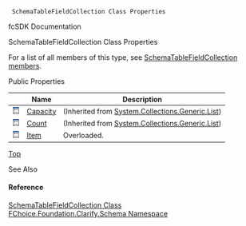 ﻿     SchemaTableFieldCollection Class Properties                                                   

fcSDK Documentation

SchemaTableFieldCollection Class Properties

For a list of all members of this type, see [SchemaTableFieldCollection members](fcSDK~FChoice.Foundation.Clarify.Schema.SchemaTableFieldCollection_members.md).

Public Properties

|   | Name | Description |
| --- | --- | --- |
| ![Public Property](dotnetimages/publicProperty.png) | [Capacity](#) | (Inherited from [System.Collections.Generic.List<SchemaFieldBase>](#)) |
| ![Public Property](dotnetimages/publicProperty.png) | [Count](#) | (Inherited from [System.Collections.Generic.List<SchemaFieldBase>](#)) |
| ![Public Property](dotnetimages/publicProperty.png) | [Item](fcSDK~FChoice.Foundation.Clarify.Schema.SchemaTableFieldCollection~Item.md) | Overloaded.    |

[Top](#top)

See Also

#### Reference

[SchemaTableFieldCollection Class](fcSDK~FChoice.Foundation.Clarify.Schema.SchemaTableFieldCollection.md)  
[FChoice.Foundation.Clarify.Schema Namespace](fcSDK~FChoice.Foundation.Clarify.Schema_namespace.md)
